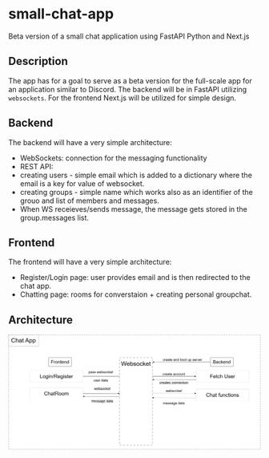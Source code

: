 # small-chat-app
Beta version of a small chat application using FastAPI Python and Next.js

## Description

The app has for a goal to serve as a beta version for the full-scale app for an application similar to Discord.
The backend will be in FastAPI utilizing `websockets`. For the frontend Next.js will be utilized for simple design.

## Backend

The backend will have a very simple architecture: 
 - WebSockets: connection for the messaging functionality
 - REST API:
  - creating users - simple email which is added to a dictionary where the email is a key for value of websocket.
  - creating groups - simple name which works also as an identifier of the grouo and list of members and messages.
- When WS receieves/sends message, the message gets stored in the group.messages list.

## Frontend

The frontend will have a very simple architecture:
 - Register/Login page: user provides email and is then redirected to the chat app.
 - Chatting page: rooms for converstaion + creating personal groupchat.

## Architecture

![Architecture of an application](websockets.drawio.png)
